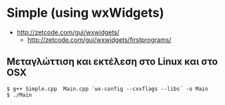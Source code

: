 # Simple (using wxWidgets)

* http://zetcode.com/gui/wxwidgets/
    * <http://zetcode.com/gui/wxwidgets/firstprograms/>

## Μεταγλώττιση και εκτέλεση στο Linux και στο OSX

    $ g++ Simple.cpp  Main.cpp `wx-config --cxxflags --libs` -o Main
    $ ./Main

